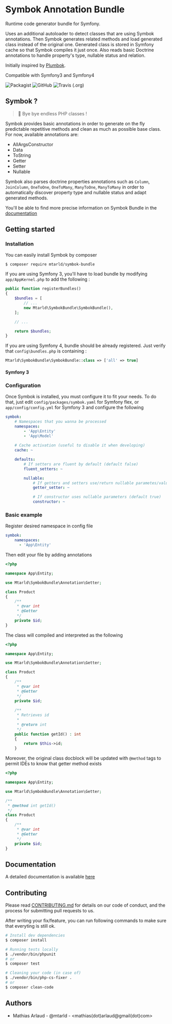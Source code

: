 # Symbok Annotation Bundle

Runtime code generator bundle for Symfony.

Uses an additional autoloader to detect classes that are using Symbok annotations. Then Symbok generates related methods and load generated class instead of the original one.
Generated class is stored in Symfony cache so that Symbok compiles it just once.
Also reads basic Doctrine annotations to handle property's type, nullable status and relation.

Initially inspired by [Plumbok](https://github.com/plumbok/plumbok).

Compatible with Symfony3 and Symfony4

![Packagist](https://img.shields.io/packagist/v/mtarld/symbok-bundle.svg?style=flat-square)
![GitHub](https://img.shields.io/github/license/mtarld/symbok-bundle.svg?style=flat-square)
![Travis (.org)](https://img.shields.io/travis/mtarld/symbok-bundle.svg?style=flat-square)

## Symbok ?
> :wave: Bye bye endless PHP classes !

Symbok provides basic annotations in order to generate on the fly predictable repetitive methods and clean as much as possible base class.
For now, available annotations are:
  - AllArgsConstructor
  - Data
  - ToString
  - Getter
  - Setter
  - Nullable

Symbok also parses doctrine properties annotations such as `Column`, `JoinColumn`, `OneToOne`, `OneToMany`, `ManyToOne`, `ManyToMany` in order to automatically discover property type and nullable status and adapt generated methods.

You'll be able to find more precise information on Symbok Bundle in the [documentation](Resources/doc/index.md)

## Getting started
### Installation
You can easily install Symbok by composer
```
$ composer require mtarld/symbok-bundle
```
If you are using Symfony 3, you'll have to load bundle by modifying `app/AppKernel.php` to add the following :
```php
public function registerBundles()
{
    $bundles = [
        // ...
        new Mtarld\SymbokBundle\SymbokBundle(),
    ];

    // ...

    return $bundles;
}
```
If you are using Symfony 4, bundle should be already registered. Just verify that `config\bundles.php` is containing :
```php
Mtarld\SymbokBundle\SymbokBundle::class => ['all' => true]
```
#### Symfony 3

### Configuration
Once Symbok is installed, you must configure it to fit your needs. 
To do that, just edit `config/packages/symbok.yaml` for Symfony flex, or `app/config/config.yml` for Symfony 3 and configure the following
```yaml
symbok:
    # Namespaces that you wanna be processed
    namespaces:
        - 'App\Entity'
        - 'App\Model'
        
    # Cache activation (useful to disable it when developing)
    cache: ~

    defaults:
        # If setters are fluent by default (default false)
        fluent_setters: ~

        nullable:
            # If getters and setters use/return nullable parametes/values (default false)
            getter_setter: ~

            # If constructor uses nullable parameters (default true)
            constructor: ~
```

### Basic example
Register desired namespace in config file
```yaml
symbok:
    namespaces:
      - 'App\Entity'
```
Then edit your file by adding annotations
```php
<?php

namespace App\Entity;

use Mtarld\SymbokBundle\Annotation\Getter;

class Product
{
    /**
     * @var int
     * @Getter
     */
    private $id;
}
```
The class will compiled and interpreted as the following
```php
<?php

namespace App\Entity;

use Mtarld\SymbokBundle\Annotation\Getter;

class Product
{
    /**
     * @var int
     * @Getter
     */
    private $id;
    
    /**
     * Retrieves id
     *
     * @return int
     */
    public function getId() : int
    {
        return $this->id;
    }
```
Moreover, the original class docblock will be updated with `@method` tags to permit IDEs to know that getter method exists
```php
<?php

namespace App\Entity;

use Mtarld\SymbokBundle\Annotation\Getter;

/**
 * @method int getId()
 */
class Product
{
    /**
     * @var int
     * @Getter
     */
    private $id;
}
```

## Documentation
A detailed documentation is available [here](Resources/doc/index.md)

## Contributing
Please read [CONTRIBUTING.md](CONTRIBUTING.md) for details on our code of conduct, and the process for submitting pull requests to us.

After writing your fix/feature, you can run following commands to make sure that everyting is still ok.

```bash
# Install dev dependencies
$ composer install

# Running tests locally
$ ./vendor/bin/phpunit
# or
$ composer test

# Cleaning your code (in case of)
$ ./vendor/bin/php-cs-fixer .
# or
$ composer clean-code
```

## Authors
- Mathias Arlaud - @mtarld - <mathias(dot)arlaud@gmail(dot)com>
